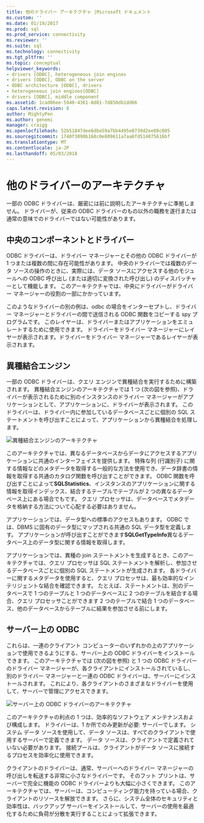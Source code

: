 ```yaml
---
title: 他のドライバー アーキテクチャ |Microsoft ドキュメント
ms.custom: ''
ms.date: 01/19/2017
ms.prod: sql
ms.prod_service: connectivity
ms.reviewer: ''
ms.suite: sql
ms.technology: connectivity
ms.tgt_pltfrm: ''
ms.topic: conceptual
helpviewer_keywords:
- drivers [ODBC], heterogeneous join engines
- drivers [ODBC], ODBC on the server
- ODBC architecture [ODBC], drivers
- heterogeneous join engines[ODBC]
- drivers [ODBC], middle component
ms.assetid: 1cad06ee-5940-4361-8d01-7d850db1dd66
caps.latest.revision: 8
author: MightyPen
ms.author: genemi
manager: craigg
ms.openlocfilehash: 52b51847dee6dbe59a7bb4495e0739d2ee08c005
ms.sourcegitcommit: 1740f3090b168c0e809611a7aa6fd514075616bf
ms.translationtype: MT
ms.contentlocale: ja-JP
ms.lasthandoff: 05/03/2018
---
```

# <a name="other-driver-architectures"></a>他のドライバーのアーキテクチャ
一部の ODBC ドライバーは、厳密には前に説明したアーキテクチャに準拠しません。 ドライバーが、従来の ODBC ドライバーのもの以外の職務を遂行または通常の意味でのドライバーではない可能性があります。  
  
## <a name="driver-as-a-middle-component"></a>中央のコンポーネントとドライバー  
 ODBC ドライバーは、ドライバー マネージャーとその他の ODBC ドライバーが 1 つまたは複数の間に存在可能性があります。 中央のドライバーでは複数のデータ ソースの操作のときに、実際には、データ ソースにアクセスする他のモジュールへの ODBC 呼び出し (または適切に変換された呼び出し) のディスパッチャーとして機能します。 このアーキテクチャでは、中央にドライバーがドライバー マネージャーの役割の一部にかかっています。  
  
 このようなドライバーの別の例は、odbc の場合をインターセプトし、ドライバー マネージャーとドライバーの間で送信される ODBC 関数をコピーする spy プログラムです。 このレイヤーは、ドライバーまたはアプリケーションをエミュレートするために使用できます。 ドライバーをドライバー マネージャーにレイヤーが表示されます。ドライバーをドライバー マネージャーであるレイヤーが表示されます。  
  
## <a name="heterogeneous-join-engines"></a>異種結合エンジン  
 一部の ODBC ドライバーは、クエリ エンジンで異種結合を実行するために構築されます。 異種結合エンジンのアーキテクチャでは 1 つ (次の図を参照)、ドライバーが表示されるために別のインスタンスのドライバー マネージャーがアプリケーションとして、アプリケーションに、ドライバーが表示されます。 このドライバーは、ドライバー内に参加しているデータベースごとに個別の SQL ステートメントを呼び出すことによって、アプリケーションから異種結合を処理します。  
  
 ![異種結合エンジンのアーキテクチャ](../../odbc/reference/media/fig3-4.gif "図 3-4")  
  
 このアーキテクチャでは、異なるデータベースからデータにアクセスするアプリケーションに共通のインターフェイスを提供します。 特殊な列 (行識別子) に関する情報などのメタデータを取得する一般的な方法を使用でき、データ辞書の情報を取得する共通のカタログ関数を呼び出すことができます。 ODBC 関数を呼び出すことによって**SQLStatistics**、インスタンスのアプリケーションに関する情報を取得インデックス、結合するテーブルでテーブルが 2 つの異なるデータベース上にある場合でもです。 クエリ プロセッサは、データベースでメタデータを格納する方法について心配する必要はありません。  
  
 アプリケーションでは、データ型への標準のアクセスもあります。 ODBC では、DBMS に固有のデータ型にマップされる共通の SQL データ型を定義します。 アプリケーションが呼び出すことができます**SQLGetTypeInfo**異なるデータベース上のデータ型に関する情報を取得します。  
  
 アプリケーションでは、異種の join ステートメントを生成するとき、このアーキテクチャでは、クエリ プロセッサは SQL ステートメントを解析し、参加させるデータベースごとに個別の SQL ステートメントが生成されます。 各ドライバーに関するメタデータを使用すると、クエリ プロセッサは、最も効率的なインテリジェントな結合を確認できます。 たとえば、ステートメントは、別のデータベースで 1 つのテーブルと 1 つのデータベースに 2 つのテーブルを結合する場合、クエリ プロセッサことができます 2 つのテーブルで結合 1 つのデータベース、他のデータベースからテーブルに結果を参加させる前にします。  
  
## <a name="odbc-on-the-server"></a>サーバー上の ODBC  
 これらは、一連のクライアント コンピューターのいずれかの上のアプリケーションで使用できるようにする、サーバー上の ODBC ドライバーをインストールできます。 このアーキテクチャでは (次の図を参照) と 1 つの ODBC ドライバーのドライバー マネージャーが、各クライアントにインストールされているし、別のドライバー マネージャーと一連の ODBC ドライバーは、サーバーにインストールされます。 これにより、各クライアントのさまざまなドライバーを使用して、サーバーで管理にアクセスできます。  
  
 ![サーバー上の ODBC ドライバーのアーキテクチャ](../../odbc/reference/media/fig3-5.gif "図 3-5")  
  
 このアーキテクチャの利点の 1 つは、効率的なソフトウェア メンテナンスおよび構成します。 ドライバーは、1 か所でのみ更新が必要: サーバーでします。 システム データ ソースを使用して、データ ソースは、すべてのクライアントで使用するサーバーで定義できます。 データ ソースは、クライアントで定義されていない必要があります。 接続プールは、クライアントがデータ ソースに接続するプロセスを効率化に使用できます。  
  
 クライアントのドライバーは、通常、サーバーへのドライバー マネージャーの呼び出しを転送する非常に小さなドライバーです。 そのフット プリントは、サーバーで完全に機能の ODBC ドライバーよりも大幅に小さくできます。 このアーキテクチャでは、サーバーは、コンピューティング能力を持っている場合、クライアントのリソースを解放できます。 さらに、システム全体のセキュリティと効率性は、バックアップ サーバーをインストールして、サーバーの使用を最適化するために負荷が分散を実行することによって拡張できます。
